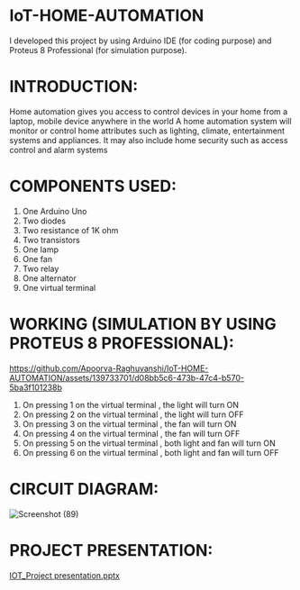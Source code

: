 # IoT-HOME-AUTOMATION
I developed this project by using Arduino IDE (for coding purpose) and Proteus 8 Professional (for simulation purpose).
# INTRODUCTION:
Home automation gives you access to control devices in your home from a laptop, mobile device anywhere in the world
A home automation system will monitor or control home attributes such as lighting, climate, entertainment systems and appliances. It may also include home security such as access control and alarm systems

# COMPONENTS USED:
1. One Arduino Uno
2. Two diodes
3. Two resistance of 1K ohm 
4. Two transistors 
5. One lamp
6. One fan
7. Two relay
8. One alternator
9. One virtual terminal

# WORKING (SIMULATION BY USING PROTEUS 8 PROFESSIONAL):

https://github.com/Apoorva-Raghuvanshi/IoT-HOME-AUTOMATION/assets/139733701/d08bb5c6-473b-47c4-b570-5ba3f101238b

1. On pressing 1 on the virtual terminal , the light will turn ON
2. On pressing 2 on the virtual terminal , the light will turn OFF
3. On pressing 3 on the virtual terminal , the fan will turn ON
4. On pressing 4 on the virtual terminal , the fan will turn OFF
5. On pressing 5 on the virtual terminal , both light and fan will turn ON
6. On pressing 6 on the virtual terminal , both light and fan will turn OFF

# CIRCUIT DIAGRAM:

![Screenshot (89)](https://github.com/Apoorva-Raghuvanshi/IoT-HOME-AUTOMATION/assets/139733701/7ce535f2-49a6-47c2-85ae-9fc257787f9a)

# PROJECT PRESENTATION:

[IOT_Project presentation.pptx](https://github.com/Apoorva-Raghuvanshi/IoT-HOME-AUTOMATION/files/12091002/IOT_Project.presentation.pptx)


